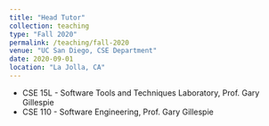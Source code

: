 ```yaml
---
title: "Head Tutor"
collection: teaching
type: "Fall 2020"
permalink: /teaching/fall-2020
venue: "UC San Diego, CSE Department"
date: 2020-09-01
location: "La Jolla, CA"
---
```

- CSE 15L - Software Tools and Techniques Laboratory, Prof. Gary Gillespie
- CSE 110 - Software Engineering, Prof. Gary Gillespie
